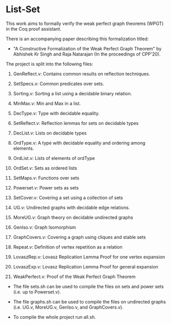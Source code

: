 # List-Set 
This work aims to formally verify the weak perfect graph theorems (WPGT) in the Coq proof assistant. 

There is an accompanying paper describing this formalization titled:
- "A Constructive Formalization of the Weak Perfect Graph Theorem" by Abhishek Kr Singh and Raja Natarajan (In the proceedings of CPP'20).
  
The project is split into the following files: 

1. GenReflect.v: Contains common results on reflection techniques.

2. SetSpecs.v: Common predicates over sets.

3. Sorting.v: Sorting a list using a decidable binary relation.

4. MinMax.v: Min and Max in a list.

5. DecType.v: Type with decidable equality. 

6. SetReflect.v: Reflection lemmas for sets on decidable types

7. DecList.v: Lists on decidable types

8.  OrdType.v: A type with decidable equality and ordering among elements.

9. OrdList.v: Lists of elements of ordType

10. OrdSet.v: Sets as ordered lists 

11. SetMaps.v: Functions over sets

12. Powerset.v: Power sets as sets

13. SetCover.v: Covering a set using a collection of sets

14. UG.v: Undirected graphs with decidable edge relations.

15. MoreUG.v: Graph theory on decidable undirected graphs

16. GenIso.v: Graph Isomorphism  

17. GraphCovers.v: Covering a graph using cliques and stable sets

18. Repeat.v: Definition of vertex repetition as a relation

19. LovaszRep.v:  Lovasz Replication Lemma Proof for one vertex expansion

20. LovaszExp.v:  Lovasz Replication Lemma Proof for general expansion

21. WeakPerfect.v: Proof of the Weak Perfect Graph Theorem



- The file sets.sh can be used to compile the files on sets and power sets (i.e. up to Powerset.v). 

- The file graphs.sh can be used to compile the files on undirected graphs (i.e. UG.v, MoreUG.v, GenIso.v, and GraphCovers.v). 

- To compile the whole project run all.sh. 
